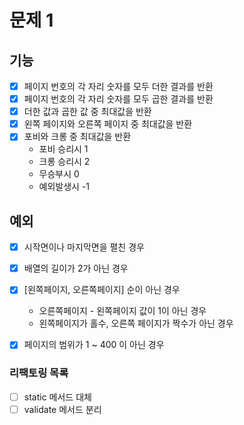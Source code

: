 # 문제 1 

## 기능

* [x] 페이지 번호의 각 자리 숫자를 모두 더한 결과를 반환
* [x] 페이지 번호의 각 자리 숫자를 모두 곱한 결과를 반환
* [x] 더한 값과 곱한 값 중 최대값을 반환
* [x] 왼쪽 페이지와 오른쪽 페이지 중 최대값을 반환
* [x] 포비와 크롱 중 최대값을 반환
  * 포비 승리시 1
  * 크롱 승리시 2
  * 무승부시 0
  * 예외발생시 -1

## 예외

* [x] 시작면이나 마지막면을 펼친 경우
* [x] 배열의 길이가 2가 아닌 경우
* [x] [왼쪽페이지, 오른쪽페이지] 순이 아닌 경우
  * 오른쪽페이지 - 왼쪽페이지 값이 1이 아닌 경우
  * 왼쪽페이지가 홀수, 오른쪽 페이지가 짝수가 아닌 경우
* [x] 페이지의 범위가 1 ~ 400 이 아닌 경우


### 리팩토링 목록

* [ ] static 메서드 대체
* [ ] validate 메서드 분리